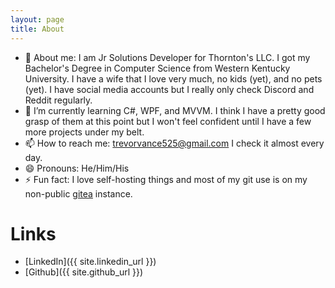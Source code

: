 ```yaml
---
layout: page
title: About
---
```


- 👋 About me: I am Jr Solutions Developer for Thornton's LLC. I got my Bachelor's Degree in Computer Science from Western Kentucky University. I have a wife that I love very much, no kids (yet), and no pets (yet). I have social media accounts but I really only check Discord and Reddit regularly.
- 🌱 I’m currently learning C#, WPF, and MVVM. I think I have a pretty good grasp of them at this point but I won't feel confident until I have a few more projects under my belt.
- 📫 How to reach me: trevorvance525@gmail.com I check it almost every day.
- 😄 Pronouns: He/Him/His
- ⚡ Fun fact: I love self-hosting things and most of my git use is on my non-public [gitea](https://gitea.io/en-us/) instance.

# Links
- [LinkedIn]({{ site.linkedin_url }})
- [Github]({{ site.github_url }})